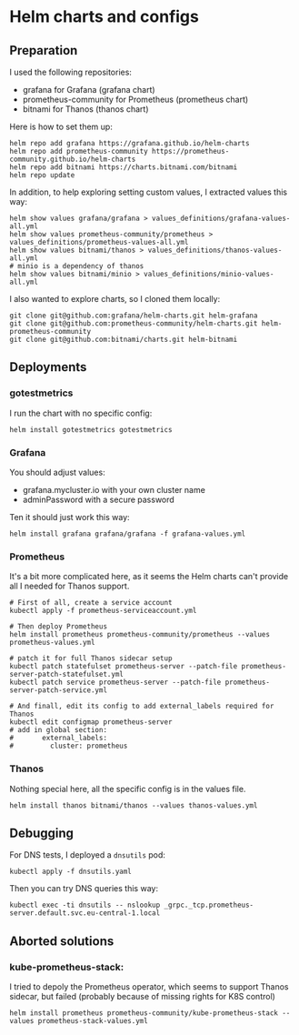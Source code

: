 # Helm charts and configs

## Preparation

I used the following repositories:
* grafana for Grafana (grafana chart)
* prometheus-community for Prometheus (prometheus chart)
* bitnami for Thanos (thanos chart)

Here is how to set them up:

```
helm repo add grafana https://grafana.github.io/helm-charts
helm repo add prometheus-community https://prometheus-community.github.io/helm-charts
helm repo add bitnami https://charts.bitnami.com/bitnami
helm repo update
```

In addition, to help exploring setting custom values, I extracted values this way:

```
helm show values grafana/grafana > values_definitions/grafana-values-all.yml
helm show values prometheus-community/prometheus > values_definitions/prometheus-values-all.yml
helm show values bitnami/thanos > values_definitions/thanos-values-all.yml
# minio is a dependency of thanos
helm show values bitnami/minio > values_definitions/minio-values-all.yml
```

I also wanted to explore charts, so I cloned them locally:

```
git clone git@github.com:grafana/helm-charts.git helm-grafana
git clone git@github.com:prometheus-community/helm-charts.git helm-prometheus-community
git clone git@github.com:bitnami/charts.git helm-bitnami
```


## Deployments

### gotestmetrics

I run the chart with no specific config:

```
helm install gotestmetrics gotestmetrics
```



### Grafana

You should adjust values:
* grafana.mycluster.io with your own cluster name
* adminPassword with a secure password

Ten it should just work this way:

```
helm install grafana grafana/grafana -f grafana-values.yml
```


### Prometheus

It's a bit more complicated here, as it seems the Helm charts can't provide all I needed for Thanos support.

```
# First of all, create a service account
kubectl apply -f prometheus-serviceaccount.yml

# Then deploy Prometheus
helm install prometheus prometheus-community/prometheus --values prometheus-values.yml

# patch it for full Thanos sidecar setup
kubectl patch statefulset prometheus-server --patch-file prometheus-server-patch-statefulset.yml
kubectl patch service prometheus-server --patch-file prometheus-server-patch-service.yml

# And finall, edit its config to add external_labels required for Thanos
kubectl edit configmap prometheus-server
# add in global section:
#       external_labels:
#         cluster: prometheus
```

### Thanos

Nothing special here, all the specific config is in the values file.

```
helm install thanos bitnami/thanos --values thanos-values.yml
```

## Debugging

For DNS tests, I deployed a `dnsutils` pod:
```
kubectl apply -f dnsutils.yaml
```

Then you can try DNS queries this way:

```
kubectl exec -ti dnsutils -- nslookup _grpc._tcp.prometheus-server.default.svc.eu-central-1.local
```

## Aborted solutions

### kube-prometheus-stack:

I tried to depoly the Prometheus operator, which seems to support Thanos sidecar, but failed (probably because of missing rights for K8S control)

```
helm install prometheus prometheus-community/kube-prometheus-stack --values prometheus-stack-values.yml
```
